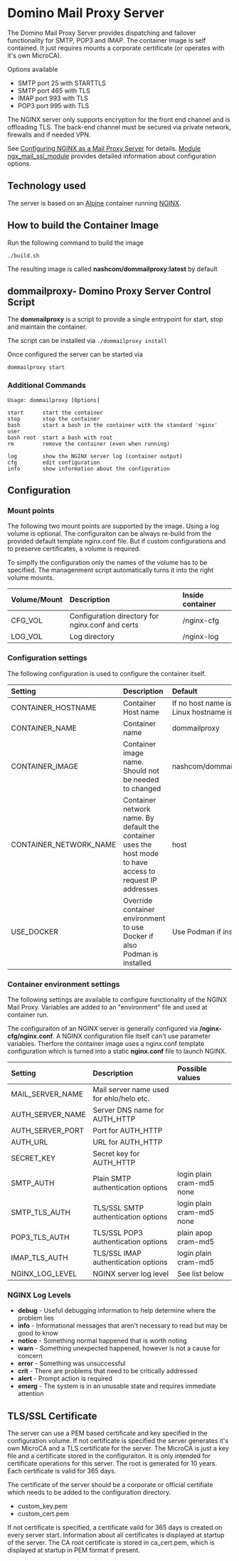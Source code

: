 # Domino Mail Proxy Server

The Domino Mail Proxy Server provides dispatching and failover functionality for SMTP, POP3 and IMAP. 
The container image is self contained. It just requires mounts a corporate certificate (or operates with it's own MicroCA).

Options available

- SMTP port 25 with STARTTLS
- SMTP port 465 with TLS
- IMAP port 993 with TLS
- POP3 port 995 with TLS

The NGINX server only supports encryption for the front end channel and is offloading TLS.
The back-end channel must be secured via private network, firewalls and if needed VPN.


See [Configuring NGINX as a Mail Proxy Server](https://docs.nginx.com/nginx/admin-guide/mail-proxy/mail-proxy/) for details.
[Module ngx_mail_ssl_module](http://nginx.org/en/docs/mail/ngx_mail_ssl_module.html) provides detailed information about configuration options.


## Technology used

The server is based on an [Alpine](https://alpinelinux.org/) container running [NGINX](https://nginx.org/).


## How to build the Container Image

Run the following command to build the image

```
./build.sh
```

The resulting image is called **nashcom/dommailproxy:latest** by default

## dommailproxy- Domino Proxy Server Control Script

The **dommailproxy** is a script to provide a single entrypoint for start, stop and maintain the container.

The script can be installed via `./dommailproxy install`

Once configured the server can be started via

```
dommailproxy start
```


### Additional Commands

```
Usage: dommailproxy [Options]

start      start the container
stop       stop the container
bash       start a bash in the container with the standard 'nginx' user
bash root  start a bash with root
rm         remove the container (even when running)

log        show the NGINX server log (container output)
cfg        edit configuration
info       show information about the configuration
```


## Configuration

### Mount points

The following two mount points are supported by the image.
Using a log volume is optional.
The configuraiton can be always re-build from the provided default template nginx.conf file.
But if custom configurations and to preserve certificates, a volume is required.

To simplfy the configuration only the names of the volume has to be specified.
The managenment script automatically turns it into the right volume mounts.


| Volume/Mount       | Description                                                | Inside container            |
| :----------------- | :--------------------------------------------------------- | :-------------------------- |
| CFG_VOL            | Configuration directory for nginx.conf and certs           | /nginx-cfg                  |
| LOG_VOL            | Log directory                                              | /nginx-log                  |


### Configuration settings

The following configuration is used to configure the container itself.

| Setting            | Description                                                | Default                     |
| :----------------- | :--------------------------------------------------------- | :-------------------------- |
| CONTAINER_HOSTNAME | Container Host name                                        | If no host name is specified Linux hostname is used |
| CONTAINER_NAME     | Container name                                             | dommailproxy                |
| CONTAINER_IMAGE    | Container image name. Should not be needed to changed      | nashcom/dommailproxy:latest |
| CONTAINER_NETWORK_NAME | Container network name. By default the container uses the host mode to have access to request IP addresses | host |
| USE_DOCKER         | Override container environment to use Docker if also Podman is installed | Use Podman if installed |


### Container environment settings

The following settings are available to configure functionality of the NGINX Mail Proxy.
Variables are added to an "environment" file and used at container run.

The configuraiton of an NGINX server is generally configured via **/nginx-cfg/nginx.conf**.
A NGINX configuration file itself can't use parameter variables.
Therfore the container image uses a nginx.conf template configuration which is turned into a static **nginx.conf** file to launch NGINX.


| Setting           | Description                                                | Possible values           |
| :---------------- | :--------------------------------------------------------- | :------------------------ |
| MAIL_SERVER_NAME  |  Mail server name used   for ehlo/helo etc.                |                           |
| AUTH_SERVER_NAME  |  Server DNS name for AUTH_HTTP                             |                           |
| AUTH_SERVER_PORT  |  Port for AUTH_HTTP                                        |                           |
| AUTH_URL          |  URL for AUTH_HTTP                                         |                           |
| SECRET_KEY        |  Secret key for AUTH_HTTP                                  |                           |
| SMTP_AUTH         |  Plain SMTP authentication options                         | login plain cram-md5 none |
| SMTP_TLS_AUTH     |  TLS/SSL SMTP authentication options                       | login plain cram-md5 none |
| POP3_TLS_AUTH     |  TLS/SSL POP3 authentication options                       | plain apop cram-md5       |
| IMAP_TLS_AUTH     |  TLS/SSL IMAP authentication options                       | login plain cram-md5      |
| NGINX_LOG_LEVEL   |  NGINX server log level                                    | See list below            |


### NGINX Log Levels

- **debug**  - Useful debugging information to help determine where the problem lies
- **info**   - Informational messages that aren't necessary to read but may be good to know
- **notice** - Something normal happened that is worth noting
- **warn**   - Something unexpected happened, however is not a cause for concern
- **error**  - Something was unsuccessful
- **crit**   - There are problems that need to be critically addressed
- **alert**  - Prompt action is required
- **emerg**  - The system is in an unusable state and requires immediate attention


## TLS/SSL Certificate

The server can use a PEM based certificate and key specified in the configuration volume.
If not certificate is specified the server generates it's own MicroCA and a TLS certificate for the server.
The MicroCA is just a key file and a certificate stored in the configuraiton.
It is only intended for certificate operations for this server.
The root is generated for 10 years. Each certificate is valid for 365 days.

The certificate of the server should be a corporate or official certifiate which needs to be added to the configuration directory.

- custom_key.pem
- custom_cert.pem

If not certificate is specified, a certificate vaild for 365 days is created on every server start.
Information about all certificates is displayed at startup of the server.
The CA root certificate is stored in ca_cert.pem, which is displayed at startup in PEM format if present.


